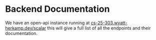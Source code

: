 # Backend Documentation

We have an open-api instance running at [cs-25-303.wyatt-herkamp.dev/scalar](https://cs-25-303.wyatt-herkamp.dev/scalar) this will give a full list of all the endpoints and their documentation. 